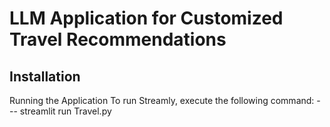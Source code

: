 # LLM Application for Customized Travel Recommendations

## Installation
  Running the Application
  To run Streamly, execute the following command:
  --- streamlit run Travel.py
